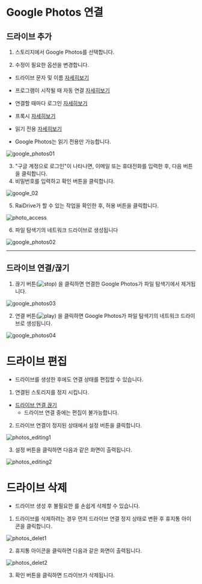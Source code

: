 # Google Photos 연결

## 드라이브 추가

1. 스토리지에서 Google Photos를 선택합니다.

2. 수정이 필요한 옵션을 변경합니다.

  - 드라이브 문자 및 이름 [자세히보기](https://github.com/bin1006/test/blob/master/drive_name.md)
  - 프로그램이 시작될 때 자동 연결 [자세히보기](https://github.com/bin1006/test/blob/master/automatic.md)
  - 연결할 때마다 로그인 [자세히보기](https://github.com/bin1006/test/blob/master/connection_login.md)
  - 프록시 [자세히보기](https://github.com/bin1006/test/blob/master/proxy.md#%ED%94%84%EB%A1%9D%EC%8B%9C-%EC%82%AC%EC%9A%A9)
  - 읽기 전용 [자세히보기](https://github.com/bin1006/test/blob/master/read.md)

- Google Photos는 읽기 전용만 가능합니다.

![google_photos01](/google_photos01.PNG?raw=true)


3. "구글 계정으로 로그인"이 나타나면, 이메일 또는 휴대전화를 입력한 후, 다음 버튼을 클릭합니다.
4. 비밀번호를 입력하고 확인 버튼을 클릭합니다.

![google_02](/google_02.PNG?raw=true)

5. RaiDrive가 할 수 있는 작업을 확인한 후, 허용 버튼을 클릭합니다.

![photo_access](/photo_access.PNG?raw=true)

6. 파일 탐색기의 네트워크 드라이브로 생성됩니다

![google_photos02](/google_photos02.PNG?raw=true)


---

## 드라이브 연결/끊기

1. 끊기 버튼(![stop](/stop_icon1.png?raw=true)) 을 클릭하면 연결한 Google Photos가 파일 탐색기에서 제거됩니다.

![google_photos03](/google_photos03.PNG?raw=true)

2. 연결 버튼(![play](/play.png?raw=true)) 을 클릭하면 Google Photos가 파일 탐색기의 네트워크 드라이브로 생성됩니다.

![google_photos04](/google_photos04.PNG?raw=true)



# 드라이브 편집

- 드라이브를 생성한 후에도 연결 상태를 편집할 수 있습니다.

1. 연결된 스토리지를 정지 시킵니다.

- [드라이브 연결 끊기](https://github.com/bin1006/test/blob/master/google_photos.md#%EB%93%9C%EB%9D%BC%EC%9D%B4%EB%B8%8C-%EC%97%B0%EA%B2%B0%EB%81%8A%EA%B8%B0)
  - 드라이브 연결 중에는 편집이 불가능합니다.
  
2. 드라이브 연결이 정지된 상태에서 설정 버튼을 클릭합니다.

![photos_editing1](/photos_editing1.png?raw=true)

3. 설정 버튼을 클릭하면 다음과 같은 화면이 출력됩니다.

![photos_editing2](/photos_editing2.PNG?raw=true)


# 드라이브 삭제


- 드라이브 생성 후 불필요한 를 손쉽게 삭제할 수 있습니다.


1. 드라이브를 삭제하려는 경우 먼저 드라이브 연결 정지 상태로 변환 후 휴지통 아이콘을 클릭합니다.

![photos_delet1](/photos_delet1.png?raw=true)

2. 휴지통 아이콘을 클릭하면 다음과 같은 화면이 출력됩니다.

![photos_delet2](/photos_delet2.PNG?raw=true)

3. 확인 버튼을 클릭하면 드라이브가 삭제됩니다.



